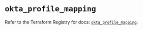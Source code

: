 # `okta_profile_mapping`

Refer to the Terraform Registry for docs: [`okta_profile_mapping`](https://registry.terraform.io/providers/okta/okta/4.12.0/docs/resources/profile_mapping).
